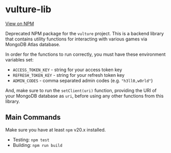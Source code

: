 # vulture-lib

[View on NPM](https://www.npmjs.com/package/@cloudydaiyz/vulture-lib)

Deprecated NPM package for the `vulture` project. This is a backend library that contains utility functions for interacting with various games via MongoDB Atlas database.

In order for the functions to run correctly, you must have these environment variables set:
- `ACCESS_TOKEN_KEY` - string for your access token key
- `REFRESH_TOKEN_KEY` - string for your refresh token key
- `ADMIN_CODES` - comma separated admin codes (e.g. `"h3ll0,w0rld"`)

And, make sure to run the `setClient(uri)` function, providing the URI of your MongoDB database as `uri`, before using any other functions from this library.

## Main Commands
Make sure you have at least `npm` v20.x installed.
- Testing: `npm test`
- Building: `npm run build`